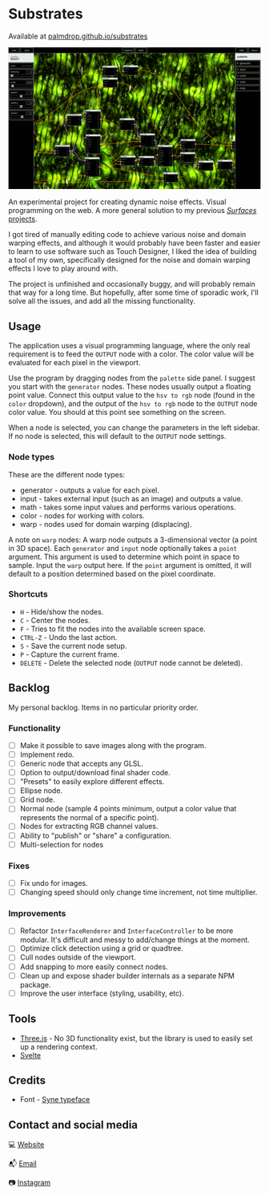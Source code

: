 # Substrates
Available at [palmdrop.github.io/substrates](https://palmdrop.github.io/substrates/)

![Screenshot](/.github/images/screenshot2.png)

An experimental project for creating dynamic noise effects. Visual programming on the web. A more general solution to my previous [*Surfaces* projects](https://github.com/palmdrop/surfaces).

I got tired of manually editing code to achieve various noise and domain warping effects, and although it would probably have been faster and easier to learn to use software such as Touch Designer, I liked the idea of building a tool of my own, specifically designed for the noise and domain warping effects I love to play around with.

The project is unfinished and occasionally buggy, and will probably remain that way for a long time. But hopefully, after some time of sporadic work, I'll solve all the issues, and add all the missing functionality.

## Usage
The application uses a visual programming language, where the only real requirement is to feed the `OUTPUT` node with a color. The color value will be evaluated for each pixel in the viewport.

Use the program by dragging nodes from the `palette` side panel. I suggest you start with the `generator` nodes. These nodes usually output a floating point value. Connect this output value to the `hsv to rgb` node (found in the `color` dropdown), and the output of the `hsv to rgb` node to the `OUTPUT` node color value. You should at this point see something on the screen.

When a node is selected, you can change the parameters in the left sidebar. If no node is selected, this will default to the `OUTPUT` node settings.

### Node types
These are the different node types:
* generator - outputs a value for each pixel.
* input - takes external input (such as an image) and outputs a value.
* math - takes some input values and performs various operations.
* color - nodes for working with colors. 
* warp - nodes used for domain warping (displacing).

A note on `warp` nodes: A warp node outputs a 3-dimensional vector (a point in 3D space). Each `generator` and `input` node optionally takes a `point` argument. This argument is used to determine which point in space to sample. Input the `warp` output here. If the `point` argument is omitted, it will default to a position determined based on the pixel coordinate. 

### Shortcuts
* `H` - Hide/show the nodes.
* `C` - Center the nodes.
* `F` - Tries to fit the nodes into the available screen space.
* `CTRL-Z` - Undo the last action.
* `S` - Save the current node setup.
* `P` - Capture the current frame.
* `DELETE` - Delete the selected node (`OUTPUT` node cannot be deleted).

## Backlog
My personal backlog. Items in no particular priority order.

### Functionality
- [ ] Make it possible to save images along with the program.
- [ ] Implement redo.
- [ ] Generic node that accepts any GLSL.
- [ ] Option to output/download final shader code.
- [ ] "Presets" to easily explore different effects.
- [ ] Ellipse node.
- [ ] Grid node.
- [ ] Normal node (sample 4 points minimum, output a color value that represents the normal of a specific point).
- [ ] Nodes for extracting RGB channel values.
- [ ] Ability to "publish" or "share" a configuration.
- [ ] Multi-selection for nodes

### Fixes
- [ ] Fix undo for images.
- [ ] Changing speed should only change time increment, not time multiplier.

### Improvements
- [ ] Refactor `InterfaceRenderer` and `InterfaceController` to be more modular. It's difficult and messy to add/change things at the moment.
- [ ] Optimize click detection using a grid or quadtree.
- [ ] Cull nodes outside of the viewport.
- [ ] Add snapping to more easily connect nodes.
- [ ] Clean up and expose shader builder internals as a separate NPM package.
- [ ] Improve the user interface (styling, usability, etc).

## Tools
- [Three.js](https://github.com/mrdoob/three.js/) - No 3D functionality exist, but the library is used to easily set up a rendering context.
- [Svelte](https://github.com/sveltejs/svelte)

## Credits
- Font - [Syne typeface](https://gitlab.com/bonjour-monde/fonderie/syne-typeface/-/tree/master)

## Contact and social media
:computer: [Website](https://palmdrop.site)

:mailbox_with_mail: [Email](mailto:anton@exlex.se)

:camera: [Instagram](https://www.instagram.com/palmdrop/)